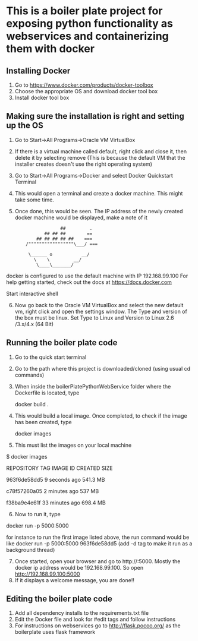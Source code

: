 This is a boiler plate project for exposing python functionality as webservices and containerizing them with docker
====

## Installing Docker 
1. Go to https://www.docker.com/products/docker-toolbox
2. Choose the appropriate OS and download docker tool box
3. Install docker tool box

## Making sure the installation is right and setting up the OS
1. Go to Start->All Programs->Oracle VM VirtualBox
2. If there is a virtual machine called default, right click and close it, then delete it by selecting remove (This is because the default VM that the installer creates doesn't use the right operating system)
3. Go to Start->All Programs->Docker and select Docker Quickstart Terminal
4. This would open a terminal and create a docker machine. This might take some time.
5. Once done, this would be seen. The IP address of the newly created docker machine would be displayed, make a note of it

                        ##         .
                  ## ## ##        ==
               ## ## ## ## ##    ===
           /"""""""""""""""""\___/ ===
      ~~~ {~~ ~~~~ ~~~ ~~~~ ~~~ ~ /  ===- ~~~
           \______ o           __/
             \    \         __/
              \____\_______/

docker is configured to use the default machine with IP 192.168.99.100
For help getting started, check out the docs at https://docs.docker.com

Start interactive shell

6. Now go back to the Oracle VM VirtualBox and select the new default vm, right click and open the settings window. The Type and version of the box must be linux. Set Type to Linux and Version to Linux 2.6 /3.x/4.x (64 Bit)
 

## Running the boiler plate code

1. Go to the quick start terminal
2. Go to the path where this project is downloaded/cloned (using usual cd commands)
3. When inside the boilerPlatePythonWebService folder where the Dockerfile is located, type 

	docker build .
	
4. This would build a local image. Once completed, to check if the image has been created, type
	
	docker images

5. This must list the images on your local machine

$ docker images

REPOSITORY          TAG                 IMAGE ID            CREATED     		SIZE

<none>              <none>              963f6de58dd5        9 seconds ago		541.3 MB

<none>              <none>              c78f57260a05        2 minutes ago		537 MB

<none>              <none>              f38ba9e4e61f        33 minutes ago		698.4 MB

6. Now to run it, type
	
docker run -p 5000:5000 <image ID>
 
for instance to run the first image listed above, the run command would be like	
	docker run -p 5000:5000 963f6de58dd5
 (add -d tag to make it run as a background thread)	
	

7. Once started, open your browser and go to http://<docker-ip address>:5000. Mostly the docker ip address would be 192.168.99.100. So open http://192.168.99.100:5000
8. If it displays a welcome message, you are done!!

	
## Editing the boiler plate code

1. Add all dependency installs to the requirements.txt file
2. Edit the Docker file and look for #edit tags and follow instructions
3. For instructions on webservices go to http://flask.pocoo.org/ as the boilerplate uses flask framework
	
